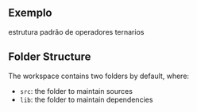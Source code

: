 ## Exemplo

estrutura padrão de operadores ternarios 

## Folder Structure

The workspace contains two folders by default, where:

- `src`: the folder to maintain sources
- `lib`: the folder to maintain dependencies

